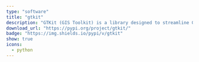 ```yaml
---
type: "software"
title: "gtkit"
description: "GTKit (GIS Toolkit) is a library designed to streamline GIS (Geographic Information System) releated tasks. Whether it is geometry, GeoDataFrames, images, or mathematical operations, GTKit provides a set of commonly used methods and operations to simplify your workflow. This utility has been curated to include some of the regularly used methods and operations that I, frequently employ."
download_url: "https://pypi.org/project/gtkit/"
badge: "https://img.shields.io/pypi/v/gtkit"
show: true
icons:
  - python
---
```


